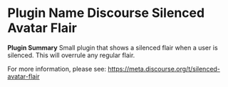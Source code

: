 # **Plugin Name** Discourse Silenced Avatar Flair

**Plugin Summary**
Small plugin that shows a silenced flair when a user is silenced. This will overrule any regular flair.

For more information, please see: https://meta.discourse.org/t/silenced-avatar-flair
